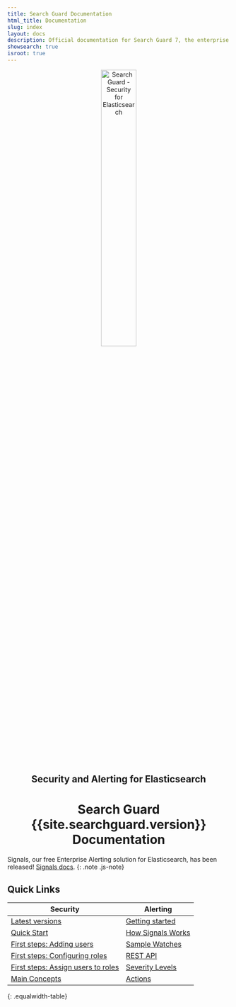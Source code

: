 ```yaml
---
title: Search Guard Documentation
html_title: Documentation
slug: index
layout: docs
description: Official documentation for Search Guard 7, the enterprise security and alerting suite for Elasticsearch.
showsearch: true
isroot: true
---
```

<!---
Copryight 2020 floragunn GmbH
-->


<p align="center">
<img src="img/logos/search-guard-frontmatter.png" alt="Search Guard - Security for Elasticsearch" style="width: 40%" />
</p>

<h2 align="center">Security and Alerting for Elasticsearch</h2>

<h1 align="center">Search Guard {{site.searchguard.version}} Documentation</h1>

Signals, our free Enterprise Alerting solution for Elasticsearch, has been released! [Signals docs](elasticsearch-alerting-getting-started).
{: .note .js-note}

## Quick Links

| Security | Alerting |
|---|---|
| [Latest versions](search-guard-versions) |[Getting started](elasticsearch-alerting-getting-started) |
| [Quick Start](demo-installer) | [How Signals Works](elasticsearch-alerting-how-it-works) |
| [First steps: Adding users](first-steps-user-configuration) |[Sample Watches](elasticsearch-alerting-watches-sample)|
| [First steps: Configuring roles](first-steps-roles-configuration) |[REST API](elasticsearch-alerting-rest-api-overview)|
| [First steps: Assign users to roles](first-steps-mapping-users-roles) | [Severity Levels](elasticsearch-alerting-severity)|
| [Main Concepts](main-concepts) | [Actions](elasticsearch-alerting-actions-overview)| 
{: .equalwidth-table}


